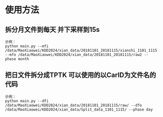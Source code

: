 # 使用方法

## 拆分月文件到每天 并下采样到15s

```
示例：
python main.py --mfi /data/MaoXiaowei/KDD2024/xian_data/20181101_20181115/xianshi_1101_1115.csv --mfo /data/MaoXiaowei/KDD2024/xian_data/20181101_20181115/raw2 --phase month
```

## 把日文件拆分成TPTK 可以使用的以CarID为文件名的代码

```
示例：
python main.py --dfi /data/MaoXiaowei/KDD2024/xian_data/20181101_20181115/raw/ --dfo /data/MaoXiaowei/KDD2024/xian_data/Split_data_1101_1115/ --phase day
```

